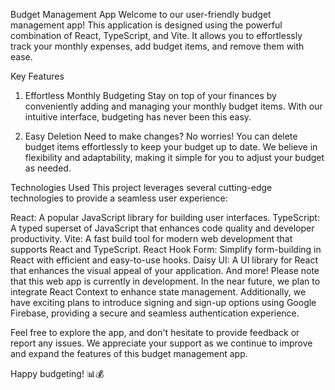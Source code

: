 Budget Management App
Welcome to our user-friendly budget management app! This application is designed using the powerful combination of React, TypeScript, and Vite. It allows you to effortlessly track your monthly expenses, add budget items, and remove them with ease.

Key Features
1. Effortless Monthly Budgeting
Stay on top of your finances by conveniently adding and managing your monthly budget items. With our intuitive interface, budgeting has never been this easy.

2. Easy Deletion
Need to make changes? No worries! You can delete budget items effortlessly to keep your budget up to date. We believe in flexibility and adaptability, making it simple for you to adjust your budget as needed.

Technologies Used
This project leverages several cutting-edge technologies to provide a seamless user experience:

React: A popular JavaScript library for building user interfaces.
TypeScript: A typed superset of JavaScript that enhances code quality and developer productivity.
Vite: A fast build tool for modern web development that supports React and TypeScript.
React Hook Form: Simplify form-building in React with efficient and easy-to-use hooks.
Daisy UI: A UI library for React that enhances the visual appeal of your application.
And more!
Please note that this web app is currently in development. In the near future, we plan to integrate React Context to enhance state management. Additionally, we have exciting plans to introduce signing and sign-up options using Google Firebase, providing a secure and seamless authentication experience.

Feel free to explore the app, and don't hesitate to provide feedback or report any issues. We appreciate your support as we continue to improve and expand the features of this budget management app.

Happy budgeting! 📊💰
